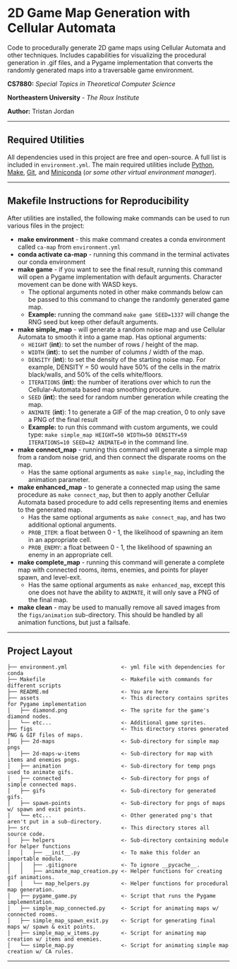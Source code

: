 # 2D Game Map Generation with Cellular Automata

Code to procedurally generate 2D game maps using Cellular Automata and other techniques. Includes capabilities for visualizing the procedural generation in .gif files, and a Pygame implementation that converts the randomly generated maps into a traversable game environment. 

**CS7880:** *Special Topics in Theoretical Computer Science*

**Northeastern University** - *The Roux Institute*

**Author:** Tristan Jordan

--- 

## Required Utilities

All dependencies used in this project are free and open-source. A full list is included in `environment.yml`. The main required utilities include [Python](https://www.python.org/downloads/), [Make](https://www.gnu.org/software/make/), [Git](https://git-scm.com/), and [Miniconda](https://www.anaconda.com/docs/getting-started/miniconda/main) (*or some other virtual environment manager*).

---

## Makefile Instructions for Reproducibility

After utilities are installed, the following make commands can be used to run various files in the project:

- **make environment** - this make command creates a conda environment called `ca-map` from `environment.yml`
- **conda activate ca-map** - running this command in the terminal activates our conda environment
- **make game** - if you want to see the final result, running this command will open a Pygame implementation with default arguments. Character movement can be done with WASD keys. 
  - The optional arguments noted in other make commands below can be passed to this command to change the randomly generated game map. 
  - **Example:** running the command `make game SEED=1337` will change the RNG seed but keep other default arguments.
- **make simple_map** - will generate a random noise map and use Cellular Automata to smooth it into a game map. Has optional arguments:
  - `HEIGHT` (**int**): to set the number of rows / height of the map.
  - `WIDTH` (**int**): to set the number of columns / width of the map.
  - `DENSITY` (**int**): to set the density of the starting noise map. For example, DENSITY = 50 would have 50% of the cells in the matrix black/walls, and 50% of the cells white/floors. 
  - `ITERATIONS` (**int**): the number of iterations over which to run the Cellular-Automata based map smoothing procedure. 
  - `SEED` (**int**): the seed for random number generation while creating the map.
  - `ANIMATE` (**int**): 1 to generate a GIF of the map creation, 0 to only save a PNG of the final result
  - **Example:** to run this command with custom arguments, we could type: `make simple_map HEIGHT=50 WIDTH=50 DENSITY=59 ITERATIONS=10 SEED=42 ANIMATE=0` in the command line.
- **make connect_map** - running this command will generate a simple map from a random noise grid, and then connect the disparate rooms on the map. 
  - Has the same optional arguments as `make simple_map`, including the animation parameter.
- **make enhanced_map** - to generate a connected map using the same procedure as `make connect_map`, but then to apply another Cellular Automata based procedure to add cells representing items and enemies to the generated map. 
  - Has the same optional arguments as `make connect_map`, and has two additional optional arguments.
  - `PROB_ITEM`: a float between 0 - 1, the likelihood of spawning an item in an appropriate cell. 
  - `PROB_ENEMY`: a float between 0 - 1, the likelihood of spawning an enemy in an appropriate cell. 
- **make complete_map** - running this command will generate a complete map with connected rooms, items, enemies, and points for player spawn, and level-exit. 
  - Has the same optional arguments as `make enhanced_map`, except this one does not have the ability to `ANIMATE`, it will only save a PNG of the final map. 
- **make clean** - may be used to manually remove all saved images from the `figs/animation` sub-directory. This should be handled by all animation functions, but just a failsafe. 

---

## Project Layout

```
├── environment.yml                 <- yml file with dependencies for conda 
├── Makefile                        <- Makefile with commands for different scripts
├── README.md                       <- You are here
├── assets                          <- This directory contains sprites for Pygame implementation
│   ├── diamond.png                 <- The sprite for the game's diamond nodes.
│   └── etc...                      <- Additional game sprites.
├── figs                            <- This directory stores generated PNG & GIF files of maps.
│   ├── 2d-maps                     <- Sub-directory for simple map pngs
│   ├── 2d-maps-w-items             <- Sub-directory for map with items and enemies pngs.
│   ├── animation                   <- Sub-directory for temp pngs used to animate gifs.
│   ├── connected                   <- Sub-directory for pngs of simple connected maps.
│   ├── gifs                        <- Sub-directory for generated gifs.
│   ├── spawn-points                <- Sub-directory for pngs of maps w/ spawn and exit points.
│   └── etc...                      <- Other generated png's that aren't put in a sub-directory.
├── src                             <- This directory stores all source code.
│   ├── helpers                     <- Sub-directory containing module for helper functions
│   │   ├── __init__.py             <- To make this folder an importable module.
│   │   ├── .gitignore              <- To ignore __pycache__.
│   │   ├── animate_map_creation.py <- Helper functions for creating gif animations.
│   │   └── map_helpers.py          <- Helper functions for procedural map generation.
│   ├── pygame_game.py              <- Script that runs the Pygame implementation.
│   ├── simple_map_connected.py     <- Script for animating maps w/ connected rooms.
│   ├── simple_map_spawn_exit.py    <- Script for generating final maps w/ spawn & exit points.
│   ├── simple_map_w_items.py       <- Script for animating map creation w/ items and enemies.
│   └── simple_map.py               <- Script for animating simple map creation w/ CA rules.
```

---
